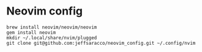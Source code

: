 Neovim config
=======
```
brew install neovim/neovim/neovim
gem install neovim
mkdir ~/.local/share/nvim/plugged
git clone git@github.com:jeffsaracco/neovim_config.git ~/.config/nvim
```
